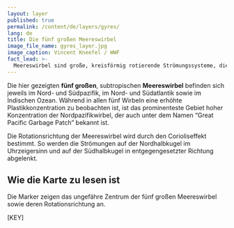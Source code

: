 ```yaml
---
layout: layer
published: true
permalink: /content/de/layers/gyres/
lang: de
title: Die fünf großen Meereswirbel
image_file_name: gyres_layer.jpg
image_caption: Vincent Kneefel / WWF
fact_lead: >-
  Meereswirbel sind große, kreisförmig rotierende Strömungssysteme, die vor allem von den vorherrschenden Winden verursacht werden. Ihre Rotationsrichtung wird dabei von der Rotation der Erde beeinflusst. Im Zentrum dieser Wirbel herrschen meist schwächere Winde und Strömungen, so dass hier treibendes Plastik verlangsamt wird, sich sammelt und so zu großen Gebieten mit einer erhöhten Plastikkonzentration führt.
---
```


Die hier gezeigten **fünf großen**, subtropischen **Meereswirbel** befinden sich jeweils im Nord- und Südpazifik, im Nord- und Südatlantik sowie im Indischen Ozean. Während in allen fünf Wirbeln eine erhöhte Plastikkonzentration zu beobachten ist, ist das prominenteste Gebiet hoher Konzentration der Nordpazifikwirbel, der auch unter dem Namen “Great Pacific Garbage Patch” bekannt ist.

Die Rotationsrichtung der Meereswirbel wird durch den Corioliseffekt bestimmt. So werden die Strömungen auf der Nordhalbkugel im Uhrzeigersinn und auf der Südhalbkugel in entgegengesetzter Richtung abgelenkt.

## Wie die Karte zu lesen ist

Die Marker zeigen das ungefähre Zentrum der fünf großen Meereswirbel sowie deren Rotationsrichtung an.

[KEY]
